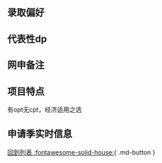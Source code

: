 ## 录取偏好

## 代表性dp

## 网申备注

## 项目特点

有opt无cpt，经济适用之选

## 申请季实时信息

[回到列表 :fontawesome-solid-house:](选校梯度.md){ .md-button }
